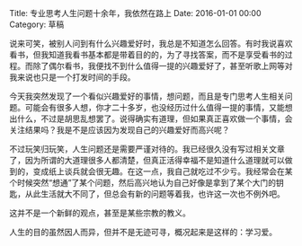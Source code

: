 Title: 专业思考人生问题十余年，我依然在路上
Date: 2016-01-01 00:00
Category: 草稿

说来可笑，被别人问到有什么兴趣爱好时，我总是不知道怎么回答。有时我说喜欢看书，但我知道我看书基本都是带着目的的，为了寻找答案，而不是享受看书的过程。而除了偶尔看书，我便找不到什么值得一提的兴趣爱好了，甚至听歌上网等对我来说也只是一个打发时间的手段。

今天我突然发现了一个看似兴趣爱好的事情，想问题，而且是专门思考人生相关问题。可能会有很多人想，你才二十多岁，也没经历过什么值得一提的事情，又能想出什么，不过是胡思乱想罢了。说得确实有道理，但如果真正喜欢做一个事情，会关注结果吗？我是不是应该因为发现自己的兴趣爱好而高兴呢？

不过玩笑归玩笑，人生问题还是需要严谨对待的。我已经很久没有写过相关文章了，因为所谓的大道理很多人都清楚，但真正活得幸福不是知道什么道理就可以做到的，变成纸上谈兵就会很无趣。在这一点，我自己就吃过不少亏。我经常会在某个时候突然“想通”了某个问题，然后高兴地认为自己好像是拿到了某个大门的钥匙，从此生活就大不同了，但总会有新的问题等着我，也许这一次也不例外吧。

这并不是一个新鲜的观点，甚至是某些宗教的教义。

人生的目的虽然因人而异，但并不是无迹可寻，概况起来是这样的：学习爱。










